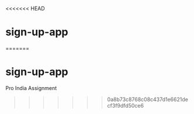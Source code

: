 <<<<<<< HEAD
# sign-up-app 
=======
# sign-up-app
Pro India Assignment
>>>>>>> 0a8b73c8768c08c437d1e6621decf3f9dfd50ce6
